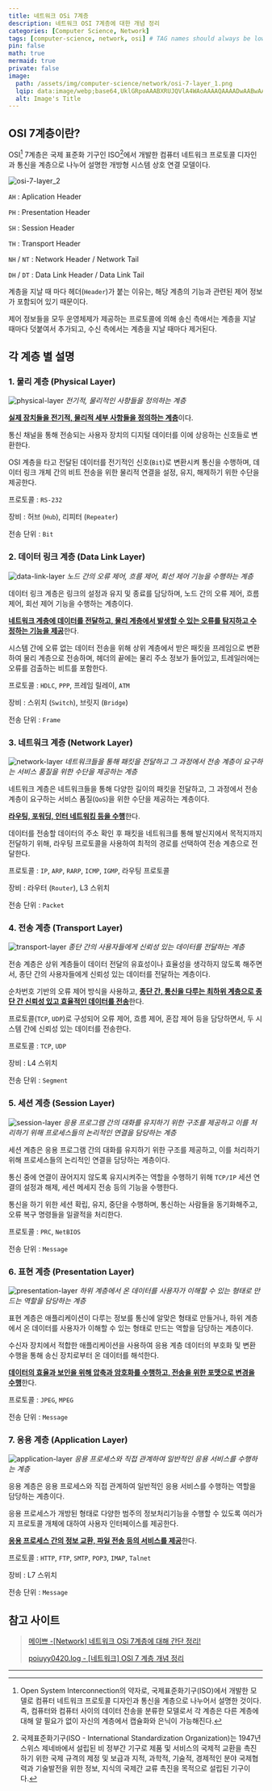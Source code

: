 ```yaml
---
title: 네트워크 OSi 7계층
description: 네트워크 OSI 7계층에 대한 개념 정리
categories: [Computer Science, Network]
tags: [computer-science, network, osi] # TAG names should always be lowercase
pin: false
math: true
mermaid: true
private: false
image:
  path: /assets/img/computer-science/network/osi-7-layer_1.png
  lqip: data:image/webp;base64,UklGRpoAAABXRUJQVlA4WAoAAAAQAAAADwAABwAAQUxQSDIAAAARL0AmbZurmr57yyIiqE8oiG0bejIYEQTgqiDA9vqnsUSI6H+oAERp2HZ65qP/VIAWAFZQOCBCAAAA8AEAnQEqEAAIAAVAfCWkAALp8sF8rgRgAP7o9FDvMCkMde9PK7euH5M1m6VWoDXf2FkP3BqV0ZYbO6NA/VFIAAAA
  alt: Image's Title
---
```


## OSI 7계층이란?

OSI[^OSI] 7계층은 국제 표준화 기구인 ISO[^ISO]에서 개발한 컴퓨터 네트워크 프로토콜 디자인과 통신을 계층으로 나누어 설명한 개방형 시스템 상호 연결 모델이다.

![osi-7-layer_2](/assets/img/computer-science/network/osi-7-layer_2.png)

`AH`
: Aplication Header

`PH`
: Presentation Header

`SH`
: Session Header

`TH`
: Transport Header

`NH` / `NT`
: Network Header / Network Tail

`DH` / `DT`
: Data Link Header / Data Link Tail

계층을 지날 때 마다 헤더(`Header`)가 붙는 이유는, 해당 계층의 기능과 관련된 제어 정보가 포함되어 있기 때문이다.

제어 정보들을 모두 운영체제가 제공하는 프로토콜에 의해 송신 측애서는 계층을 지날 때마다 덧붙여서 추가되고, 수신 측에서는 계층을 지날 때마다 제거된다.

## 각 계층 별 설명

### 1. 물리 계층 (Physical Layer)

![physical-layer](/assets/img/computer-science/network/physical-layer.png)
_전기적, 물리적인 사항들을 정의하는 계층_

<ins>**실제 장치들을 전기적, 물리적 세부 사항들을 정의하는 계층**</ins>이다.

통신 채널을 통해 전송되는 사용자 장치의 디지털 데이터를 이에 상응하는 신호들로 변환한다.

OSI 계층을 타고 전달된 데이터를 전기적인 신호(`Bit`)로 변환시켜 통신을 수행하며, 데이터 링크 개체 간의 비트 전송을 위한 물리적 연결을 설정, 유지, 해제하기 위한 수단을 제공한다.

프로토콜
: `RS-232`

장비
: 허브 (`Hub`), 리피터 (`Repeater`)

전송 단위
: `Bit`

### 2. 데이터 링크 계층 (Data Link Layer)

![data-link-layer](/assets/img/computer-science/network/data-link-layer.png)
_노드 간의 오류 제어, 흐름 제어, 회선 제어 기능을 수행하는 계층_

데이터 링크 계층은 링크의 설정과 유지 및 종료를 담당하며, 노드 간의 오류 제어, 흐름 제어, 회선 제어 기능을 수행하는 계층이다.

<ins>**네트워크 계층에 데이터를 전달하고, 물리 계층에서 발생할 수 있는 오류를 탐지하고 수정하는 기능을 제공**</ins>한다.

시스템 간에 오류 없는 데이터 전송을 위해 상위 계층에서 받은 패킷을 프레임으로 변환하여 물리 계층으로 전송하며, 헤더의 끝에는 물리 주소 정보가 들어있고, 트레일러에는 오류를 검출하는 비트를 포함한다.

프로토콜
: `HDLC`, `PPP`, 프레임 릴레이, `ATM`

장비
: 스위치 (`Switch`), 브릿지 (`Bridge`)

전송 단위
: `Frame`

### 3. 네트워크 계층 (Network Layer)

![network-layer](/assets/img/computer-science/network/network-layer.png)
_네트워크들을 통해 패킷을 전달하고 그 과정에서 전송 계층이 요구하는 서비스 품질을 위한 수단을 제공하는 계층_

네트워크 계층은 네트워크들을 통해 다양한 길이의 패킷을 전달하고, 그 과정에서 전송 계층이 요구하는 서비스 품질(`QoS`)을 위한 수단을 제공하는 계층이다.

<ins>**라우팅, 포워딩, 인터 네트워킹 등을 수행**</ins>한다.

데이터를 전송할 데이터의 주소 확인 후 패킷을 네트워크를 통해 발신지에서 목적지까지 전달하기 위해, 라우팅 프로토콜을 사용하여 최적의 경로를 선택하여 전송 계층으로 전달한다.

프로토콜
: `IP`, `ARP`, `RARP`, `ICMP`, `IGMP`, 라우팅 프로토콜

장비
: 라우터 (`Router`), L3 스위치

전송 단위
: `Packet`

### 4. 전송 계층 (Transport Layer)

![transport-layer](/assets/img/computer-science/network/transport-layer.png)
_종단 간의 사용자들에게 신뢰성 있는 데이터를 전달하는 계층_

전송 계층은 상위 계층들이 데이터 전달의 유효성이나 효율성을 생각하지 않도록 해주면서, 종단 간의 사용자들에게 신뢰성 있는 데이터를 전달하는 계층이다.

순차번호 기반의 오류 제어 방식을 사용하고, <ins>**종단 간, 통신을 다루는 최하위 계층으로 종단 간 신뢰성 있고 효율적인 데이터를 전송**</ins>한다.

프로토콜(`TCP`, `UDP`)로 구성되어 오류 제어, 흐름 제어, 혼잡 제어 등을 담당하면서, 두 시스템 간에 신뢰성 있는 데이터를 전송한다.

프로토콜
: `TCP`, `UDP`

장비
: L4 스위치

전송 단위
: `Segment`

### 5. 세션 계층 (Session Layer)

![session-layer](/assets/img/computer-science/network/session-layer.png)
_응용 프로그램 간의 대화를 유지하기 위한 구조를 제공하고 이를 처리하기 위해 프로세스들의 논리적인 연결을 담당하는 계층_

세션 계층은 응용 프로그램 간의 대화를 유지하기 위한 구조를 제공하고, 이를 처리하기 위해 프로세스들의 논리적인 연결을 담당하는 계층이다.

통신 중에 연결이 끊어지지 않도록 유지시켜주는 역할을 수행하기 위해 `TCP/IP` 세션 연결의 설정과 해제, 세션 메세지 전송 등의 기능을 수행한다.

통신을 하기 위한 세션 확립, 유지, 중단을 수행하며, 통신하는 사람들을 동기화해주고, 오류 복구 명령들을 일괄적을 처리한다.

프로토콜
: `PRC`, `NetBIOS`

전송 단위
: `Message`

### 6. 표현 계층 (Presentation Layer)

![presentation-layer](/assets/img/computer-science/network/presentation-layer.png)
_하위 계층에서 온 데이터를 사용자가 이해할 수 있는 형태로 만드는 역할을 담당하는 계층_

표현 계층은 애플리케이션이 다루는 정보를 통신에 알맞은 형태로 만들거나, 하위 계층에서 온 데이터를 사용자가 이해할 수 있는 형태로 만드는 역할을 담당하는 계층이다.

수신자 장치에서 적합한 애플리케이션을 사용하여 응용 계층 데이터의 부호화 및 변환 수행을 통해 송신 장치로부터 온 데이터를 해석한다.

<ins>**데이터의 효율과 보인을 위해 압축과 암호화를 수행하고, 전송을 위한 포맷으로 변경을 수행**</ins>한다.

프로토콜
: `JPEG`, `MPEG`

전송 단위
: `Message`

### 7. 응용 계층 (Application Layer)

![application-layer](/assets/img/computer-science/network/application-layer.png)
_응용 프로세스와 직접 관계하여 일반적인 응용 서비스를 수행하는 계층_

응용 계층은 응용 프로세스와 직접 관계하여 일반적인 응용 서비스를 수행하는 역할을 담당하는 계층이다.

응용 프로세스가 개방된 형태로 다양한 범주의 정보처리기능을 수행할 수 있도록 여러가지 프로토콜 개체에 대하여 사용자 인터페이스를 제공한다.

<ins>**응용 프로세스 간의 정보 교환, 파일 전송 등의 서비스를 제공**</ins>한다.

프로토콜
: `HTTP`, `FTP`, `SMTP`, `POP3`, `IMAP`, `Talnet`

장비
: L7 스위치

전송 단위
: `Message`

## 참고 사이트

> [메이쁘 -[Network] 네트워크 OSi 7계층에 대해 간단 정리! ](https://maivve.tistory.com/123)
>
> [poiuyy0420.log - [네트워크] OSI 7 계층 개념 정리](https://velog.io/@poiuyy0420/%EB%84%A4%ED%8A%B8%EC%9B%8C%ED%81%AC-OSI-7-%EA%B3%84%EC%B8%B5-%EA%B0%9C%EB%85%90-%EC%A0%95%EB%A6%AC)

---

[^OSI]: Open System Interconnection의 약자로, 국제표준화기구(ISO)에서 개발한 모델로 컴퓨터 네트워크 프로토콜 디자인과 통신을 계층으로 나누어서 설명한 것이다. 즉, 컴퓨터와 컴퓨터 사이의 데이터 전송을 분류한 모델로서 각 계층은 다른 계층에 대해 알 필요가 없이 자신의 계층에서 캡슐화와 은닉이 가능해진다.
[^ISO]: 국제표준화기구(ISO - International Standardization Organization)는 1947년 스위스 제네바에서 설립된 비 정부간 기구로 제품 및 서비스의 국제적 교환을 촉진하기 위한 국제 규격의 제정 및 보급과 지적, 과학적, 기술적, 경제적인 분야 국제협력과 기술발전을 위한 정보, 지식의 국제간 교류 촉진을 목적으로 설립된 기구이다.
